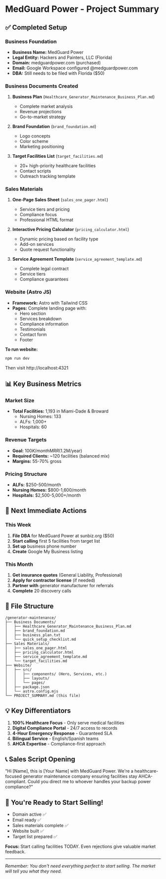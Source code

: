# MedGuard Power - Project Summary

## ✅ Completed Setup

### Business Foundation
- **Business Name:** MedGuard Power
- **Legal Entity:** Hackers and Painters, LLC (Florida)
- **Domain:** medguardpower.com (purchased)
- **Email:** Google Workspace configured @medguardpower.com
- **DBA:** Still needs to be filed with Florida ($50)

### Business Documents Created
1. **Business Plan** (`Healthcare_Generator_Maintenance_Business_Plan.md`)
   - Complete market analysis
   - Revenue projections
   - Go-to-market strategy

2. **Brand Foundation** (`brand_foundation.md`)
   - Logo concepts
   - Color scheme
   - Marketing positioning

3. **Target Facilities List** (`target_facilities.md`)
   - 20+ high-priority healthcare facilities
   - Contact scripts
   - Outreach tracking template

### Sales Materials
1. **One-Page Sales Sheet** (`sales_one_pager.html`)
   - Service tiers and pricing
   - Compliance focus
   - Professional HTML format

2. **Interactive Pricing Calculator** (`pricing_calculator.html`)
   - Dynamic pricing based on facility type
   - Add-on services
   - Quote request functionality

3. **Service Agreement Template** (`service_agreement_template.md`)
   - Complete legal contract
   - Service tiers
   - Compliance guarantees

### Website (Astro JS)
- **Framework:** Astro with Tailwind CSS
- **Pages:** Complete landing page with:
  - Hero section
  - Services breakdown
  - Compliance information
  - Testimonials
  - Contact form
  - Footer

**To run website:**
```bash
npm run dev
```
Then visit http://localhost:4321

## 📊 Key Business Metrics

### Market Size
- **Total Facilities:** 1,193 in Miami-Dade & Broward
  - Nursing Homes: 133
  - ALFs: 1,000+
  - Hospitals: 60

### Revenue Targets
- **Goal:** $100K/month MRR ($1.2M/year)
- **Required Clients:** ~120 facilities (balanced mix)
- **Margins:** 55-70% gross

### Pricing Structure
- **ALFs:** $250-500/month
- **Nursing Homes:** $800-1,600/month
- **Hospitals:** $2,500-5,000+/month

## 🎯 Next Immediate Actions

### This Week
1. **File DBA** for MedGuard Power at sunbiz.org ($50)
2. **Start calling** first 5 facilities from target list
3. **Set up** business phone number
4. **Create** Google My Business listing

### This Month
1. **Get insurance quotes** (General Liability, Professional)
2. **Apply for contractor license** (if needed)
3. **Partner with** generator manufacturer for referrals
4. **Complete** 20 discovery calls

## 📁 File Structure
```
/generator-maintenance/
├── Business Documents/
│   ├── Healthcare_Generator_Maintenance_Business_Plan.md
│   ├── brand_foundation.md
│   ├── business_plan.txt
│   └── quick_setup_checklist.md
├── Sales Materials/
│   ├── sales_one_pager.html
│   ├── pricing_calculator.html
│   ├── service_agreement_template.md
│   └── target_facilities.md
├── Website/
│   ├── src/
│   │   ├── components/ (Hero, Services, etc.)
│   │   ├── layouts/
│   │   └── pages/
│   ├── package.json
│   └── astro.config.mjs
└── PROJECT_SUMMARY.md (this file)
```

## 💡 Key Differentiators
1. **100% Healthcare Focus** - Only serve medical facilities
2. **Digital Compliance Portal** - 24/7 access to records
3. **4-Hour Emergency Response** - Guaranteed SLA
4. **Bilingual Service** - English/Spanish teams
5. **AHCA Expertise** - Compliance-first approach

## 📞 Sales Script Opening
"Hi [Name], this is [Your Name] with MedGuard Power. We're a healthcare-focused generator maintenance company ensuring facilities stay AHCA-compliant. Could you direct me to whoever handles your backup power compliance?"

## 🚀 You're Ready to Start Selling!
- Domain active ✅
- Email ready ✅
- Sales materials complete ✅
- Website built ✅
- Target list prepared ✅

**Focus:** Start calling facilities TODAY. Even rejections give valuable market feedback.

---

*Remember: You don't need everything perfect to start selling. The market will tell you what they need.*